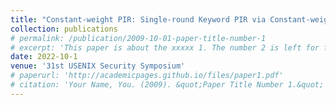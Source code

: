 ```yaml
---
title: "Constant-weight PIR: Single-round Keyword PIR via Constant-weight Equality Operators"
collection: publications
# permalink: /publication/2009-10-01-paper-title-number-1
# excerpt: 'This paper is about the xxxxx 1. The number 2 is left for future work.'
date: 2022-10-1
venue: '31st USENIX Security Symposium'
# paperurl: 'http://academicpages.github.io/files/paper1.pdf'
# citation: 'Your Name, You. (2009). &quot;Paper Title Number 1.&quot; <i>Journal 1</i>. 1(1).'
---
```

<!-- Accepted to the 31st USENIX Security Symposium (USENIX 2022) -->